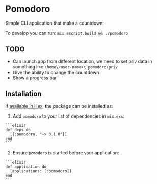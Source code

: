# Pomodoro

Simple CLI application that make a countdown:

To develop you can run: `mix escript.build && ./pomodoro`

## TODO

- Can launch app from different location, we need to set priv data in something like `\home\<user-name>\.pomodoro\priv`
- Give the ability to change the countdown
- Show a progress bar

## Installation

If [available in Hex](https://hex.pm/docs/publish), the package can be installed as:

  1. Add `pomodoro` to your list of dependencies in `mix.exs`:

    ```elixir
    def deps do
      [{:pomodoro, "~> 0.1.0"}]
    end
    ```

  2. Ensure `pomodoro` is started before your application:

    ```elixir
    def application do
      [applications: [:pomodoro]]
    end
    ```
